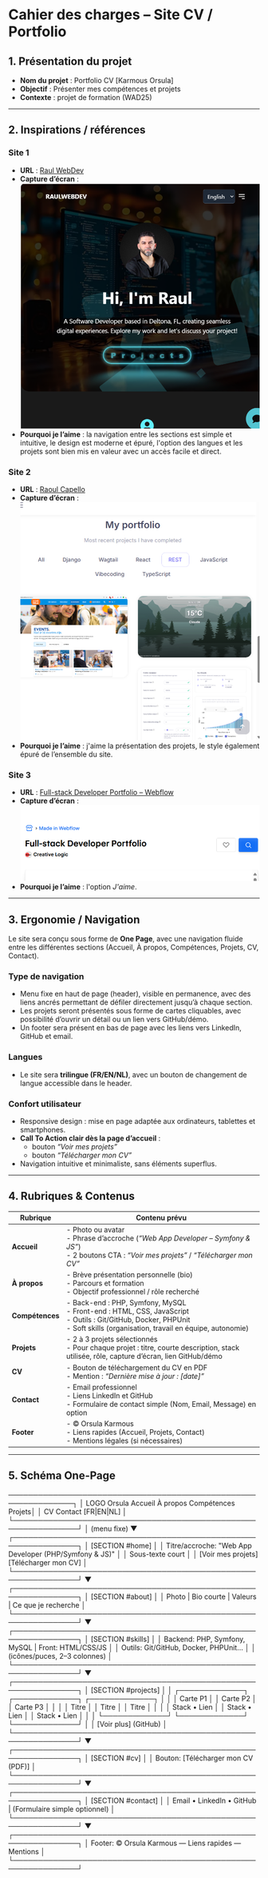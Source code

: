 # Cahier des charges – Site CV / Portfolio

## 1. Présentation du projet

- **Nom du projet** : Portfolio CV [Karmous Orsula]  
- **Objectif** : Présenter mes compétences et projets 
- **Contexte** : projet de formation (WAD25) 

---

## 2. Inspirations / références

### Site 1
- **URL** : [Raul WebDev](https://raulwebdev.com/)  
- **Capture d’écran** : ![alt text](image-2.png)  
- **Pourquoi je l’aime** : la navigation entre les sections est simple et intuitive, le design est moderne et épuré, l'option des langues et les projets sont bien mis en valeur avec un accès facile et direct.

### Site 2
- **URL** : [Raoul Capello](https://www.raoulcapello.com/)  
- **Capture d’écran** : ![alt text](image-1.png)  
- **Pourquoi je l’aime** : j'aime la présentation des projets, le style également épuré de l’ensemble du site.

### Site 3
- **URL** : [Full-stack Developer Portfolio – Webflow](https://webflow.com/made-in-webflow/website/Full-stack-Developer-Portfolio?msockid=1c6268eed9186187202b7e8ad8e86019)  
- **Capture d’écran** : ![alt text](image.png)  
- **Pourquoi je l’aime** : l'option *J'aime*.

---

## 3. Ergonomie / Navigation

Le site sera conçu sous forme de **One Page**, avec une navigation fluide entre les différentes sections (Accueil, À propos, Compétences, Projets, CV, Contact).

### Type de navigation
- Menu fixe en haut de page (header), visible en permanence, avec des liens ancrés permettant de défiler directement jusqu’à chaque section.  
- Les projets seront présentés sous forme de cartes cliquables, avec possibilité d’ouvrir un détail ou un lien vers GitHub/démo.  
- Un footer sera présent en bas de page avec les liens vers LinkedIn, GitHub et email.

### Langues
- Le site sera **trilingue (FR/EN/NL)**, avec un bouton de changement de langue accessible dans le header.

### Confort utilisateur
- Responsive design : mise en page adaptée aux ordinateurs, tablettes et smartphones.  
- **Call To Action clair dès la page d’accueil** :  
  - bouton *“Voir mes projets”*  
  - bouton *“Télécharger mon CV”*  
- Navigation intuitive et minimaliste, sans éléments superflus.

---

## 4. Rubriques & Contenus

| Rubrique    | Contenu prévu                                                                 |
|-------------|-------------------------------------------------------------------------------|
| **Accueil** | - Photo ou avatar<br>- Phrase d’accroche (*“Web App Developer – Symfony & JS”*)<br>- 2 boutons CTA : *“Voir mes projets”* / *“Télécharger mon CV”* |
| **À propos**| - Brève présentation personnelle (bio)<br>- Parcours et formation<br>- Objectif professionnel / rôle recherché |
| **Compétences** | - Back-end : PHP, Symfony, MySQL<br>- Front-end : HTML, CSS, JavaScript<br>- Outils : Git/GitHub, Docker, PHPUnit<br>- Soft skills (organisation, travail en équipe, autonomie) |
| **Projets** | - 2 à 3 projets sélectionnés<br>- Pour chaque projet : titre, courte description, stack utilisée, rôle, capture d’écran, lien GitHub/démo |
| **CV**      | - Bouton de téléchargement du CV en PDF<br>- Mention : *“Dernière mise à jour : [date]”* |
| **Contact** | - Email professionnel<br>- Liens LinkedIn et GitHub<br>- Formulaire de contact simple (Nom, Email, Message) en option |
| **Footer**  | - © Orsula Karmous<br>- Liens rapides (Accueil, Projets, Contact)<br>- Mentions légales (si nécessaires) |

---

## 5. Schéma One-Page
───────────────────────────────────────────────────────────────┐
│ LOGO            Orsula Accueil À propos Compétences Projets│
│ CV Contact    [FR|EN|NL] │
└───────────────────────────────────────────────────────────────┘
│ (menu fixe)
▼
┌───────────────────────────────────────────────────────────────┐
│ [SECTION #home] │
│ Titre/accroche: "Web App Developer (PHP/Symfony & JS)" │
│ Sous-texte court │
│ [Voir mes projets] [Télécharger mon CV] │
└───────────────────────────────────────────────────────────────┘
▼
┌───────────────────────────────────────────────────────────────┐
│ [SECTION #about] │
│ Photo | Bio courte | Valeurs | Ce que je recherche │
└───────────────────────────────────────────────────────────────┘
▼
┌───────────────────────────────────────────────────────────────┐
│ [SECTION #skills] │
│ Backend: PHP, Symfony, MySQL | Front: HTML/CSS/JS │
│ Outils: Git/GitHub, Docker, PHPUnit… │
│ (icônes/puces, 2–3 colonnes) │
└───────────────────────────────────────────────────────────────┘
▼
┌───────────────────────────────────────────────────────────────┐
│ [SECTION #projects] │
│ ┌─────────────┐ ┌─────────────┐ ┌─────────────┐ │
│ │ Carte P1 │ │ Carte P2 │ │ Carte P3 │ │
│ │ Titre │ │ Titre │ │ Titre │ │
│ │ Stack • Lien │ │ Stack • Lien │ │ Stack • Lien │ │
│ └─────────────┘ └─────────────┘ └─────────────┘ │
│ [Voir plus] (GitHub) │
└───────────────────────────────────────────────────────────────┘
▼
┌───────────────────────────────────────────────────────────────┐
│ [SECTION #cv] │
│ Bouton: [Télécharger mon CV (PDF)] │
└───────────────────────────────────────────────────────────────┘
▼
┌───────────────────────────────────────────────────────────────┐
│ [SECTION #contact] │
│ Email • LinkedIn • GitHub | (Formulaire simple optionnel) │
└───────────────────────────────────────────────────────────────┘
▼
┌───────────────────────────────────────────────────────────────┐
│ Footer: © Orsula Karmous — Liens rapides — Mentions │
└───────────────────────────────────────────────────────────────┘
